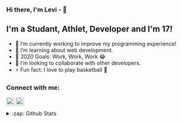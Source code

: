 ### Hi there, I'm Levi - 👋

## I'm a Studant, Athlet, Developer and I'm 17!

- 🔭 I’m currently working to improve my programming experience!
- 🌱 I’m learning about web development. 
- 🥅 2020 Goals: Work, Work, Work 😂
- 👯 I’m looking to collaborate with other developers. 
- ⚡ Fun fact: I love to play basketball 🏀



### Connect with me:

[<img align="left" alt="Levi | LinkedIn" width="22px" src="https://cdn.jsdelivr.net/npm/simple-icons@v3/icons/linkedin.svg" />][linkedin]
[<img align="left" alt="Levi | Instagram" width="22px" src="https://cdn.jsdelivr.net/npm/simple-icons@v3/icons/instagram.svg" />][instagram]

<br />
<br />


<details>
  <!--START_SECTION:activity-->
  <summary>:zap: Github Stats</summary>

  <img align="left" alt="codeSTACKr's Github Stats" src="https://github-readme-stats-git-master.levis44.vercel.app/api?username=Levis44&show_icons=true&hide_border=true" />
  <!--END_SECTION:activity-->

</details>

[instagram]: https://www.instagram.com/_levis44/
[linkedin]: https://www.linkedin.com/in/levi-ciarrocchi-1081251a6/


